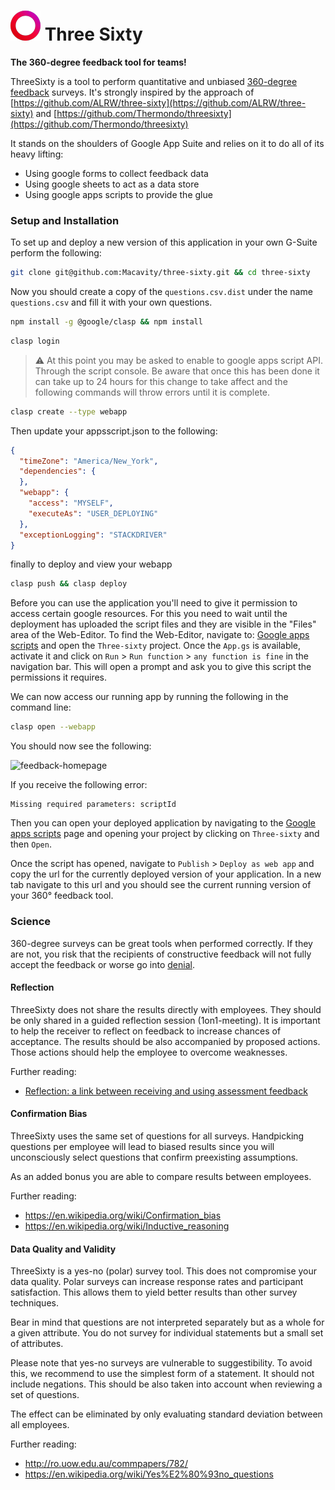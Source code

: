 # ![360-circle](./images/circle.png) Three Sixty

**The 360-degree feedback tool for teams!**

ThreeSixty is a tool to perform quantitative and unbiased [360-degree feedback][wiki-360] surveys.
It's strongly inspired by the approach of [https://github.com/ALRW/three-sixty](https://github.com/ALRW/three-sixty) and [https://github.com/Thermondo/threesixty](https://github.com/Thermondo/threesixty)

It stands on the shoulders of Google App Suite and relies on it to do all of its heavy lifting:

 - Using google forms to collect feedback data
 - Using google sheets to act as a data store
 - Using google apps scripts to provide the glue

### Setup and Installation

To set up and deploy a new version of this application in your own G-Suite perform
the following:

```sh
git clone git@github.com:Macavity/three-sixty.git && cd three-sixty
```

Now you should create a copy of the `questions.csv.dist` under the name `questions.csv` and fill it with your own questions.

```sh
npm install -g @google/clasp && npm install
```

```sh
clasp login
```

> :warning: At this point you may be asked to enable to google apps script API.
Through the script console. Be aware that once this has been done it can take up
to 24 hours for this change to take affect and the following commands will throw
errors until it is complete.

```sh
clasp create --type webapp
```

Then update your appsscript.json to the following:

```json
{
  "timeZone": "America/New_York",
  "dependencies": {
  },
  "webapp": {
    "access": "MYSELF",
    "executeAs": "USER_DEPLOYING"
  },
  "exceptionLogging": "STACKDRIVER"
}
```

finally to deploy and view your webapp

```sh
clasp push && clasp deploy
```

Before you can use the application you'll need to give it permission to access
certain google resources. For this you need to wait until the deployment has uploaded the script files and they are visible in the "Files" area of the Web-Editor.
To find the Web-Editor, navigate to: [Google apps scripts](https://script.google.com) and open the `Three-sixty` project.
Once the `App.gs` is available, activate it and click on `Run` > `Run function` > `any function is fine` in the navigation
bar. This will open a prompt and ask you to give this script the permissions it requires.

We can now access our running app by running the following in the command line:

```sh
clasp open --webapp
```

You should now see the following:

![feedback-homepage](./images/feedback-homepage.png)

If you receive the following error:

```
Missing required parameters: scriptId
```

Then you can open your deployed application by navigating to the
[Google apps scripts](https://script.google.com) page and opening your project
by clicking on `Three-sixty` and then `Open`.

Once the script has opened, navigate to `Publish` > `Deploy as web app` and
copy the url for the currently deployed version of your application. In a new
tab navigate to this url and you should see the current running version of your
360° feedback tool.

### Science

360-degree surveys can be great tools when performed correctly.
If they are not, you risk that the recipients of constructive feedback
will not fully accept the feedback or worse go into [denial](https://en.wikipedia.org/wiki/Denial).

#### Reflection

ThreeSixty does not share the results directly with employees. They should be
only shared in a guided reflection session (1on1-meeting).
It is important to help the receiver to reflect on feedback to increase
chances of acceptance. The results should be also accompanied by proposed
actions. Those actions should help the employee to overcome weaknesses.

Further reading:

*   [Reflection: a link between receiving and using assessment feedback](https://link.springer.com/article/10.1007/s10459-008-9124-4)

#### Confirmation Bias

ThreeSixty uses the same set of questions for all surveys.
Handpicking questions per employee will lead to biased results
since you will unconsciously select questions that confirm preexisting
assumptions.

As an added bonus you are able to compare results between employees.

Further reading:

*   https://en.wikipedia.org/wiki/Confirmation_bias
*   https://en.wikipedia.org/wiki/Inductive_reasoning

#### Data Quality and Validity

ThreeSixty is a yes-no (polar) survey tool. This does not compromise your data
quality. Polar surveys can increase response rates and participant satisfaction.
This allows them to yield better results than other survey techniques.

Bear in mind that questions are not interpreted separately but as a whole for
a given attribute. You do not survey for individual statements but a small
set of attributes.

Please note that yes-no surveys are vulnerable to suggestibility.
To avoid this, we recommend to use the simplest form of a statement.
It should not include negations. This should be also taken into
account when reviewing a set of questions.

The effect can be eliminated by only evaluating standard deviation between all
employees.

Further reading:

*   http://ro.uow.edu.au/commpapers/782/
*   https://en.wikipedia.org/wiki/Yes%E2%80%93no_questions



[wiki-360]: https://en.wikipedia.org/wiki/360-degree_feedback
